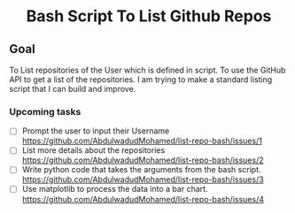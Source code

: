 <h1 align="center">Bash Script To List Github Repos</h1>

## Goal


To List repositories of the User which is defined in script. To use the GitHub API to get a list of the repositories. I am trying to make a standard listing script that I can build and improve.

### Upcoming tasks

- [ ] Prompt the user to input their Username https://github.com/AbdulwadudMohamed/list-repo-bash/issues/1
- [ ] List more details about the repositories https://github.com/AbdulwadudMohamed/list-repo-bash/issues/2
- [ ] Write python code that takes the arguments from the bash script. https://github.com/AbdulwadudMohamed/list-repo-bash/issues/3
- [ ] Use matplotlib to process the data into a bar chart. https://github.com/AbdulwadudMohamed/list-repo-bash/issues/4
